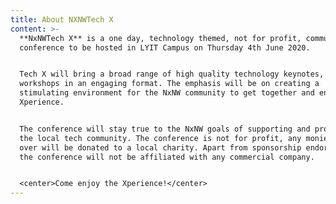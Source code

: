 ```yaml
---
title: About NXNWTech X
content: >-
  **NxNWTech X** is a one day, technology themed, not for profit, community
  conference to be hosted in LYIT Campus on Thursday 4th June 2020.


  Tech X will bring a broad range of high quality technology keynotes, talks and
  workshops in an engaging format. The emphasis will be on creating a
  stimulating environment for the NxNW community to get together and enjoy the
  Xperience.


  The conference will stay true to the NxNW goals of supporting and promoting
  the local tech community. The conference is not for profit, any monies left
  over will be donated to a local charity. Apart from sponsorship endorsements,
  the conference will not be affiliated with any commercial company. 


  <center>Come enjoy the Xperience!</center>
---
```



